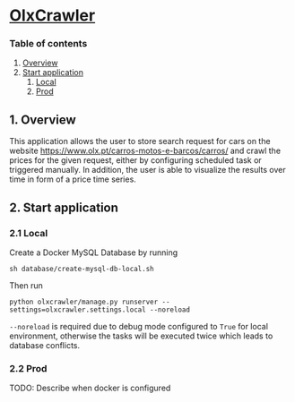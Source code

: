 # <u>OlxCrawler</u>

### Table of contents

1. [Overview](#1-overview)
2. [Start application](#2-start-application)
    1. [Local](#21-local)
    2. [Prod](#22-prod)

## 1. Overview

This application allows the user to store search request for cars on the
website https://www.olx.pt/carros-motos-e-barcos/carros/ and crawl the prices for the given request, either by
configuring scheduled task or triggered manually. In addition, the user is able to visualize the results over time
in form of a price time series.

## 2. Start application

### 2.1 Local

Create a Docker MySQL Database by running

``` shell
sh database/create-mysql-db-local.sh
```

Then run

```shell
python olxcrawler/manage.py runserver --settings=olxcrawler.settings.local --noreload 
```

`--noreload` is required due to debug mode configured to `True` for local environment, otherwise the tasks will be
executed
twice which leads to database conflicts.

### 2.2 Prod

TODO: Describe when docker is configured

